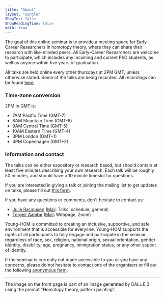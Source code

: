 ```yaml
---
title: "About"
layout: "single"
ShowToc: false
ShowReadingTime: false
math: true
---
```


The goal of this online seminar is to provide a meeting space for Early-Career Researchers in homotopy theory, where they can share their research with like-minded peers. All Early-Career Researchers are welcome to participate, which includes any incoming and current PhD students, as well as anyone within five years of graduation. 

All talks are held online every other thursdays at 2PM GMT, unless otherwise stated. Some of the talks are being recorded. All recordings can be found [here](https://www.youtube.com/@Young-HOM). 



### Time-zone conversion

2PM in GMT is:
- 7AM Pacific Time (GMT-7)
- 8AM Mountain Time (GMT-6)
- 9AM Central Time (GMT-5)
- 10AM Eastern Time (GMT-4)
- 3PM London (GMT+1)
- 4PM Copenhagen (GMT+2)

### Information and contact

The talks can be either expository or research based, but should contain at least five minutes describing your own research. Each talk will be roughly 50 minutes, and should have a 10 minute timeslot for questions. 

If you are interested in giving a talk or joining the mailing list to get updates on talks, please fill out [this form](https://forms.gle/ULs3gJjLnu7LcYxr9).

If you have any questions or comments, don't hesitate to contact us: 
 - [Julie Rasmusen](https://sites.google.com/view/julierasmusen) ([Mail](mailto:julie.rasmusen@warwick.ac.uk): Talks, schedule, general)
 - [Torgeir Aambø](https://folk.ntnu.no/torgeaam/) ([Mail](mailto:torgeir.aambo@ntnu.no): Webpage, Zoom)


Young-HOM is committed to creating an inclusive, supportive, and safe environment that is accessible for everyone. Young-HOM supports the rights of all participants to fully engage and participate in the seminar regardless of race, sex, religion, national origin, sexual orientation, gender identity, disability, age, pregnancy, immigration status, or any other aspect of identity.

If the seminar is currently not made accessible to you or you have any concerns, please do not hesitate to contact one of the organisers or fill out the following [anonymous form](https://forms.gle/WRwa1GSWdht4A4Pb8). 

---

The image on the front page is part of an image generated by DALL·E 2 using the prompt "Homotopy theory, pattern painting".